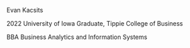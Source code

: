 Evan Kacsits

2022 University of Iowa Graduate, Tippie College of Business

BBA Business Analytics and Information Systems
